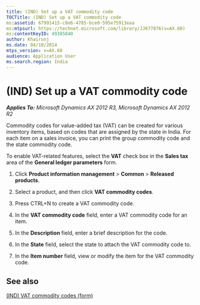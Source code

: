 ```yaml
---
title: (IND) Set up a VAT commodity code
TOCTitle: (IND) Set up a VAT commodity code
ms:assetid: 67991415-c8e6-4785-bce0-595e75913eaa
ms:mtpsurl: https://technet.microsoft.com/library/JJ677876(v=AX.60)
ms:contentKeyID: 49385840
author: Khairunj
ms.date: 04/18/2014
mtps_version: v=AX.60
audience: Application User
ms.search.region: India
---
```


# (IND) Set up a VAT commodity code 


_**Applies To:** Microsoft Dynamics AX 2012 R3, Microsoft Dynamics AX 2012 R2_

Commodity codes for value-added tax (VAT) can be created for various inventory items, based on codes that are assigned by the state in India. For each item on a sales invoice, you can print the group commodity code and the state commodity code.

To enable VAT-related features, select the **VAT** check box in the **Sales tax** area of the **General ledger parameters** form.

1.  Click **Product information management** \> **Common** \> **Released products**.

2.  Select a product, and then click **VAT commodity codes**.

3.  Press CTRL+N to create a VAT commodity code.

4.  In the **VAT commodity code** field, enter a VAT commodity code for an item.

5.  In the **Description** field, enter a brief description for the code.

6.  In the **State** field, select the state to attach the VAT commodity code to.

7.  In the **Item number** field, view or modify the item for the VAT commodity code.

## See also

[(IND) VAT commodity codes (form)](https://technet.microsoft.com/library/jj664797\(v=ax.60\))

  


